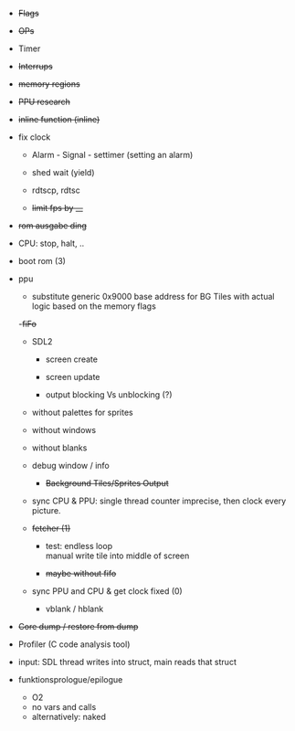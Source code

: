 - ~~Flags~~

- ~~OPs~~

- Timer

- ~~Interrups~~

- ~~memory regions~~

- ~~PPU research~~

- ~~inline function (inline)~~

- fix clock

    - Alarm - Signal - settimer (setting an alarm)

    - shed wait (yield)

    - rdtscp, rdtsc

    - ~~limit fps by __~~

- ~~rom ausgabe ding~~

- CPU: stop, halt, ..

- boot rom (3)

- ppu
    - substitute generic 0x9000 base address for BG Tiles with actual logic based on the memory flags

    -~~fiFo~~

    - SDL2 
    
        - screen create
        
        - screen update

        - output blocking Vs unblocking (?)
        
    - without palettes for sprites
    
    - without windows
    
    - without blanks
    
    - debug window / info
        
         - ~~Background Tiles/Sprites Output~~

    - sync CPU & PPU: single thread counter imprecise, then clock every picture.

    - ~~fetcher (1)~~

        - test: endless loop  
            manual write tile into middle of screen

        - ~~maybe without fifo~~

    - sync PPU and CPU & get clock fixed (0)

        -   vblank / hblank


- ~~Core dump / restore from dump~~
 
- Profiler (C code analysis tool)   

- input: SDL thread writes into struct, main reads that struct

- funktionsprologue/epilogue
    - O2
    - no vars and calls
    - alternatively: naked
